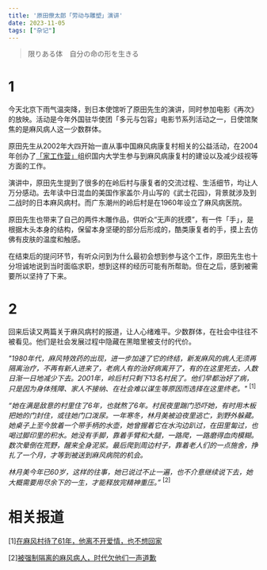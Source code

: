 ```yaml
---
title: '原田僚太郎「劳动与雕塑」演讲'
date: 2023-11-05
tags: ["杂记"]
---
```


> 限りある体　自分の命の形を生きる

# 1

今天北京下雨气温突降，到日本使馆听了原田先生的演讲，同时参加电影《再次》的放映。活动是今年外国驻华使团「多元与包容」电影节系列活动之一，日使馆聚焦的是麻风病人这一少数群体。

原田先生从2002年大四开始一直从事中国麻风病康复村相关的公益活动，在2004年创办了[「家工作营」](http://jiaworkcamp.org/jp/Default.aspx)组织国内大学生参与到麻风病康复村的建设以及减少歧视等方面的工作。

演讲中，原田先生提到了很多的在岭后村与康复者的交流过程、生活细节，均让人万分感动。去年读中日混血的美国作家盖尔·月山写的《武士花园》，背景就涉及到二战时的日本麻风病村。而广东潮州的岭后村是在1960年设立了麻风病医院。

原田先生也带来了自己的两件木雕作品，供听众“无声的抚摸”，有一件「手」，是根据木头本身的结构，保留本身坚硬的部分后形成的，酷类康复者的手，摸上去仿佛有皮肤的温度和触感。

在结束后的提问环节，有听众问到为什么最初会想到参与这个工作，原田先生也十分坦诚地说到当时面临求职，想到这样的经历可能有所帮助。但在之后，感到被需要所以坚持了下来。

# 2

回来后读又两篇关于麻风病村的报道，让人心绪难平。少数群体，在社会中往往不被看见。他们是社会发展过程中隐藏在黑暗里被支付的代价。

*"1980年代，麻风特效药的出现，进一步加速了它的终结，新发麻风的病人无须再隔离治疗，不再有新人进来了，老病人有的治好病离开了，有的在这里死去，人数日渐一日地减少下去。2001年，岭后村只剩下13名村民了。他们早都治好了病，只是因为身体残障、家人不接纳、在社会难以谋生等原因而选择在这里终老。"* <sup>[1]</sup> 

*“她在满是敌意的村里住了6年，也就熬了6年。村民夜里踹门恐吓她，有时用木板把她的门封住，或往她门口泼尿。一年寒冬，林月美被迫夜里逃亡，到野外躲藏。她桌子上至今放着一个带手柄的水壶，她曾握着它在水沟边趴过，在田里匐过，也喝过脚印里的积水。她没有手脚，靠着手臂和大腿，一路爬，一路磨得血肉模糊。数次晕倒在荒野，醒来全身泥浆。最后爬到周边村子，靠着老人们的一点施舍，挣扎了一个月，才等到被送到麻风病院的机会。*

*林月美今年已60岁，这样的往事，她已说过不止一遍，也不介意继续说下去，她大概需要用尽余下的一生，才能释放完精神重压。”* <sup>[2]</sup>

# 相关报道

[1][在麻风村待了61年，他离不开爱情，也不想回家](https://www.huxiu.com/article/530181.html)

[2][被强制隔离的麻风病人，时代欠他们一声道歉](https://www.thepaper.cn/newsDetail_forward_3923017)
